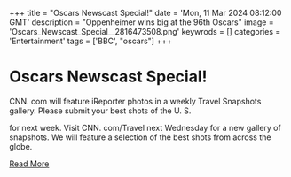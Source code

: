 +++
title = "Oscars Newscast Special!"
date = 'Mon, 11 Mar 2024 08:12:00 GMT'
description = "Oppenheimer wins big at the 96th Oscars"
image = 'Oscars_Newscast_Special__2816473508.png'
keywrods =  []
categories = 'Entertainment'
tags = ['BBC', "oscars"]
+++

# Oscars Newscast Special!

CNN.
com will feature iReporter photos in a weekly Travel Snapshots gallery.
Please submit your best shots of the U.
S.

for next week.
Visit CNN.
com/Travel next Wednesday for a new gallery of snapshots.
We will feature a selection of the best shots from across the globe.


[Read More](https://www.bbc.co.uk/sounds/play/p0hhvxn8)
